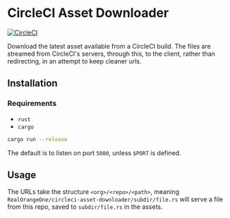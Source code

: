 # CircleCI Asset Downloader

[![CircleCI](https://circleci.com/gh/RealOrangeOne/circleci-asset-downloader.svg?style=svg)](https://circleci.com/gh/RealOrangeOne/circleci-asset-downloader)

Download the latest asset available from a CircleCI build. The files are streamed from CircleCI's servers, through this, to the client, rather than redirecting, in an attempt to keep cleaner urls.

## Installation
### Requirements
- `rust`
- `cargo`

```bash
cargo run --release
```

The default is to listen on port `5000`, unless `$PORT` is defined.

## Usage
The URLs take the structure `<org>/<repo>/<path>`, meaning `RealOrangeOne/circleci-asset-downloader/subdir/file.rs` will serve a file from this repo, saved to `subdir/file.rs` in the assets.

